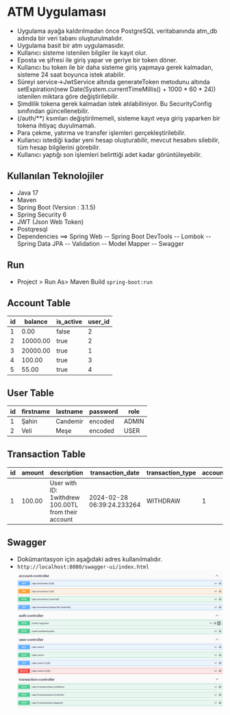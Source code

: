 # ATM Uygulaması
* Uygulama ayağa kaldırılmadan önce PostgreSQL veritabanında atm_db adında bir veri tabanı oluşturulmalıdır.
* Uygulama basit bir atm uygulamasıdır.
* Kullanıcı sisteme istenilen bilgiler ile kayıt olur.
* Eposta ve şifresi ile giriş yapar ve geriye bir token döner.
* Kullanıcı bu token ile bir daha sisteme giriş yapmaya gerek kalmadan, sisteme 24 saat boyunca istek atabilir.
* Süreyi service->JwtService altında generateToken metodunu altında setExpiration(new Date(System.currentTimeMillis() + 1000 * 60 * 24)) istenilen miktara göre değiştirilebilir.
* Şimdilik tokena gerek kalmadan istek atılabiliniyor. Bu SecurityConfig sınıfından güncellenebilir.
* (/auth/**) ksımları değiştirilmemeli, sisteme kayıt veya giriş yaparken bir tokena ihtiyaç duyulmamalı.
* Para çekme, yatırma ve transfer işlemleri gerçekleştirilebilir.
* Kullanıcı istediği kadar yeni hesap oluşturabilir, mevcut hesabını silebilir, tüm hesap bilgilerini görebilir.
* Kullanıcı yaptığı son işlemleri belirttiği adet kadar görüntüleyebilir.

## Kullanılan Teknolojiler
* Java 17
* Maven
* Spring Boot (Version : 3.1.5)
* Spring Security 6
* JWT (Json Web Token)
* Postqresql
* Dependencies
==> Spring Web
--  Spring Boot DevTools
--  Lombok
--  Spring Data JPA
--  Validation
--  Model Mapper
--  Swagger

## Run
- Project > Run As> Maven Build  ``spring-boot:run``

## Account Table


id  | balance | is_active | user_id |
---------|----------|--------------|----------|
1     | 0.00     | false  | 2   |
2     | 10000.00 | true | 2 | 
3     | 20000.00 | true  | 1 | 
4     | 100.00     | true | 3 | 
5     | 55.00     | true  | 4 | 

## User Table


id  | firstname | lastname | password | role |
---------|----------|--------------|----------|----------|
1     | Şahin    | Candemir  | encoded   | ADMIN|
2     | Veli | Meşe | encoded | USER|

## Transaction Table


id  | amount | description | transaction_date | transaction_type |account_id|
---------|----------|--------------|----------|----------|-------|
1     | 100.00    | User with ID: 1withdrew 100.00TL from their account  | 2024-02-28 06:39:24.233264   | WITHDRAW|1

## Swagger
* Dokümantasyon için aşağıdaki adres kullanılmalıdır.
* ``http://localhost:8080/swagger-ui/index.html``
  ![swaggerr.png](swaggerr.png)

